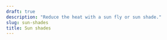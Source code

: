 ```yaml
---
draft: true
description: "Reduce the heat with a sun fly or sun shade."
slug: sun-shades
title: Sun shades
---
```

